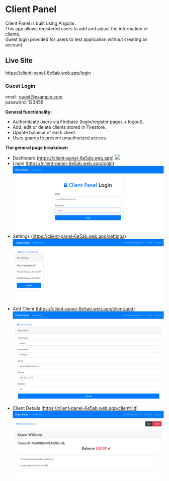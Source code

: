 # Client Panel  
Client Panel is built using Angular.  
This app allows registered users to add and adjust the information of clients.  
Guest login provided for users to test application without creating an account.

## Live Site  
https://client-panel-6e5ab.web.app/login

### Guest Login
email: guest@example.com  
password: 123456  

**General functionality:**

- Authenticate users via Firebase (login/register pages + logout).
- Add, edit or delete clients stored in Firestore.
- Update balance of each client.
- Uses guards to prevent unauthorized access.

**The general page breakdown**

- Dashboard (https://client-panel-6e5ab.web.app)
    ![](/readme_images/dashboard-1140px-500px.png)
- Login (https://client-panel-6e5ab.web.app/login)
    ![](/readme_images/login-1140px-500px.png)
- Settings (https://client-panel-6e5ab.web.app/settings)
    ![](/readme_images/settings-1140px-500px.png)
- Add Client (https://client-panel-6e5ab.web.app/client/add)
    ![](/readme_images/add-edit-client-1140px-700px.png)
- Client Details (https://client-panel-6e5ab.web.app/client/:id)
    ![](/readme_images/client-detail-1140px-500px.png)
